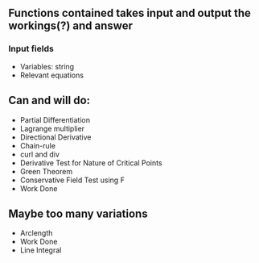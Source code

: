 ## Functions contained takes input and output the workings(?) and answer

### Input fields
- Variables: string
- Relevant equations




## Can and will do:
- Partial Differentiation
- Lagrange multiplier
- Directional Derivative
- Chain-rule
- curl and div
- Derivative Test for Nature of Critical Points
- Green Theorem
- Conservative Field Test using F
- Work Done


## Maybe too many variations
- Arclength
- Work Done
- Line Integral
